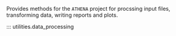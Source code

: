 Provides methods for the `ATHENA` project for procssing input files,
transforming data, writing reports and plots.

::: utilities.data_processing
